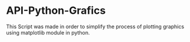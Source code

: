 # API-Python-Grafics
This Script was made in order to simplify the process of plotting graphics using matplotlib module in python.
